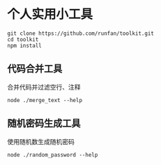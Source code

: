 # 个人实用小工具

```shell
git clone https://github.com/runfan/toolkit.git
cd toolkit
npm install
```
## 代码合并工具
合并代码并过滤空行、注释
```shell
node ./merge_text --help
```

## 随机密码生成工具
使用随机数生成随机密码
```shell
node ./random_password --help
```